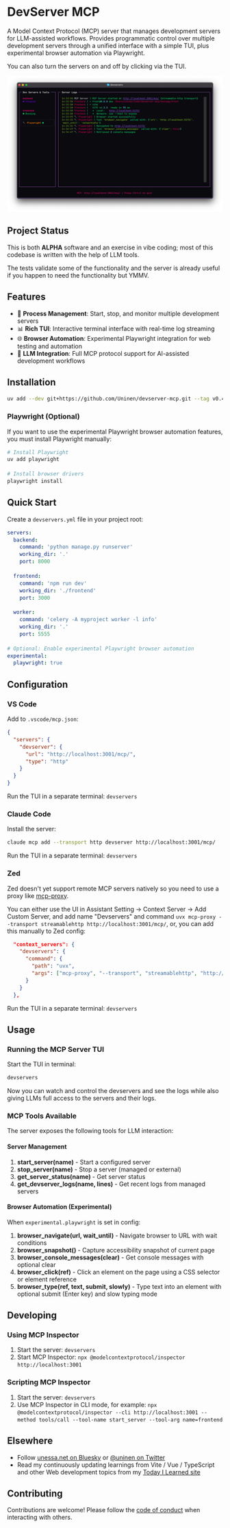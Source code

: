 # DevServer MCP

A Model Context Protocol (MCP) server that manages development servers for LLM-assisted workflows. Provides programmatic control over multiple development servers through a unified interface with a simple TUI, plus experimental browser automation via Playwright.

You can also turn the servers on and off by clicking via the TUI.

![Screenshot](./docs/screenshots/devservers_v0.2.png)

## Project Status

This is both **ALPHA** software and an exercise in vibe coding; most of this codebase is written with the help of LLM tools.

The tests validate some of the functionality and the server is already useful if you happen to need the functionality but YMMV.

## Features

- 🚀 **Process Management**: Start, stop, and monitor multiple development servers
- 📊 **Rich TUI**: Interactive terminal interface with real-time log streaming
- 🌐 **Browser Automation**: Experimental Playwright integration for web testing and automation
- 🔧 **LLM Integration**: Full MCP protocol support for AI-assisted development workflows

## Installation

```bash
uv add --dev git+https://github.com/Uninen/devserver-mcp.git --tag v0.4.0
```

### Playwright (Optional)

If you want to use the experimental Playwright browser automation features, you must install Playwright manually:

```bash
# Install Playwright
uv add playwright

# Install browser drivers
playwright install
```

## Quick Start

Create a `devservers.yml` file in your project root:

```yaml
servers:
  backend:
    command: 'python manage.py runserver'
    working_dir: '.'
    port: 8000

  frontend:
    command: 'npm run dev'
    working_dir: './frontend'
    port: 3000

  worker:
    command: 'celery -A myproject worker -l info'
    working_dir: '.'
    port: 5555

# Optional: Enable experimental Playwright browser automation
experimental:
  playwright: true
```

## Configuration

### VS Code

Add to `.vscode/mcp.json`:

```json
{
  "servers": {
    "devserver": {
      "url": "http://localhost:3001/mcp/",
      "type": "http"
    }
  }
}
```

Run the TUI in a separate terminal: `devservers`

### Claude Code

Install the server:

```bash
claude mcp add --transport http devserver http://localhost:3001/mcp/
```

Run the TUI in a separate terminal: `devservers`

### Zed

Zed doesn't yet support remote MCP servers natively so you need to use a proxy like [mcp-proxy](https://github.com/sparfenyuk/mcp-proxy).

You can either use the UI in Assistant Setting -> Context Server -> Add Custom Server, and add name "Devservers" and
command `uvx mcp-proxy --transport streamablehttp http://localhost:3001/mcp/`, or, you can add this manually to Zed config:

```json
  "context_servers": {
    "devservers": {
      "command": {
        "path": "uvx",
        "args": ["mcp-proxy", "--transport", "streamablehttp", "http://localhost:3001/mcp/"]
      }
    }
  },
```

Run the TUI in a separate terminal: `devservers`

## Usage

### Running the MCP Server TUI

Start the TUI in terminal:

```bash
devservers
```

Now you can watch and control the devservers and see the logs while also giving LLMs full access to the servers and their logs.

### MCP Tools Available

The server exposes the following tools for LLM interaction:

#### Server Management

1. **start_server(name)** - Start a configured server
2. **stop_server(name)** - Stop a server (managed or external)
3. **get_server_status(name)** - Get server status
4. **get_devserver_logs(name, lines)** - Get recent logs from managed servers

#### Browser Automation (Experimental)

When `experimental.playwright` is set in config:

1. **browser_navigate(url, wait_until)** - Navigate browser to URL with wait conditions
2. **browser_snapshot()** - Capture accessibility snapshot of current page
3. **browser_console_messages(clear)** - Get console messages with optional clear
4. **browser_click(ref)** - Click an element on the page using a CSS selector or element reference
5. **browser_type(ref, text, submit, slowly)** - Type text into an element with optional submit (Enter key) and slow typing mode

## Developing

### Using MCP Inspector

1. Start the server: `devservers`
2. Start MCP Inspector: `npx @modelcontextprotocol/inspector http://localhost:3001`

### Scripting MCP Inspector

1. Start the server: `devservers`
2. Use MCP Inspector in CLI mode, for example: `npx @modelcontextprotocol/inspector --cli http://localhost:3001 --method tools/call --tool-name start_server --tool-arg name=frontend`

## Elsewhere

- Follow [unessa.net on Bluesky](https://bsky.app/profile/uninen.net) or [@uninen on Twitter](https://twitter.com/uninen)
- Read my continuously updating learnings from Vite / Vue / TypeScript and other Web development topics from my [Today I Learned site](https://til.unessa.net/)

## Contributing

Contributions are welcome! Please follow the [code of conduct](./CODE_OF_CONDUCT.md) when interacting with others.
